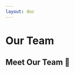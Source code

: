 ```yaml
---
layout: doc
---
```


<script setup>
import {
  VPTeamPage,
  VPTeamPageTitle,
  VPTeamMembers
} from 'vitepress/theme'

const members = [
  {
    avatar: 'https://avatars.githubusercontent.com/u/54088075',
    name: 'CircleCrop',
    title: '技术专家',
    description: '专注于前端技术开发和数字媒体工作流优化',
    links: [
      { icon: 'github', link: 'https://github.com/CircleCrop' },
      { icon: 'linkedin', link: 'https://www.linkedin.com/in/circlecrop' },
      { icon: {
       svg: '<svg xmlns="http://www.w3.org/2000/svg" width="512" height="400" viewBox="0 0 512 512"><path fill="currentColor" d="M488.6 104.1c16.7 18.1 24.4 39.7 23.3 65.7v202.4c-.4 26.4-9.2 48.1-26.5 65.1c-17.2 17-39.1 25.9-65.5 26.7H92.02c-26.45-.8-48.21-9.8-65.28-27.2C9.682 419.4.767 396.5 0 368.2V169.8c.767-26 9.682-47.6 26.74-65.7C43.81 87.75 65.57 78.77 92.02 78h29.38L96.05 52.19c-5.75-5.73-8.63-13-8.63-21.79c0-8.8 2.88-16.06 8.63-21.797C101.8 2.868 109.1 0 117.9 0q13.2 0 21.9 8.603L213.1 78h88l74.5-69.397C381.7 2.868 389.2 0 398 0q13.2 0 21.9 8.603c5.7 5.737 8.6 12.997 8.6 21.797c0 8.79-2.9 16.06-8.6 21.79L394.6 78h29.3c26.4.77 48 9.75 64.7 26.1m-38.8 69.7c-.4-9.6-3.7-17.4-10.7-23.5c-5.2-6.1-14-9.4-22.7-9.8H96.05c-9.59.4-17.45 3.7-23.58 9.8c-6.14 6.1-9.4 13.9-9.78 23.5v194.4c0 9.2 3.26 17 9.78 23.5s14.38 9.8 23.58 9.8H416.4c9.2 0 17-3.3 23.3-9.8s9.7-14.3 10.1-23.5zm-264.3 42.7c6.3 6.3 9.7 14.1 10.1 23.2V273c-.4 9.2-3.7 16.9-9.8 23.2c-6.2 6.3-14 9.5-23.6 9.5s-17.5-3.2-23.6-9.5s-9.4-14-9.8-23.2v-33.3c.4-9.1 3.8-16.9 10.1-23.2s13.2-9.6 23.3-10c9.2.4 17 3.7 23.3 10m191.5 0c6.3 6.3 9.7 14.1 10.1 23.2V273c-.4 9.2-3.7 16.9-9.8 23.2s-14 9.5-23.6 9.5s-17.4-3.2-23.6-9.5c-7-6.3-9.4-14-9.7-23.2v-33.3c.3-9.1 3.7-16.9 10-23.2s14.1-9.6 23.3-10c9.2.4 17 3.7 23.3 10"/></svg>'
      }, link: 'https://space.bilibili.com/10540662/' },
    ]
  },
  {
    avatar: 'https://szzxshumei.com/wp-content/uploads/2025/01/00000fce-6bf4-77a3-484a-6e6b4bed5afe.png',
    name: 'TonyShen',
    title: '编辑',
    description: '热爱文字创作与内容策划，致力于传播校园文化与技术知识。',
    links: [
      { icon: {
       svg: '<svg xmlns="http://www.w3.org/2000/svg" width="512" height="400" viewBox="0 0 512 512"><path fill="currentColor" d="M488.6 104.1c16.7 18.1 24.4 39.7 23.3 65.7v202.4c-.4 26.4-9.2 48.1-26.5 65.1c-17.2 17-39.1 25.9-65.5 26.7H92.02c-26.45-.8-48.21-9.8-65.28-27.2C9.682 419.4.767 396.5 0 368.2V169.8c.767-26 9.682-47.6 26.74-65.7C43.81 87.75 65.57 78.77 92.02 78h29.38L96.05 52.19c-5.75-5.73-8.63-13-8.63-21.79c0-8.8 2.88-16.06 8.63-21.797C101.8 2.868 109.1 0 117.9 0q13.2 0 21.9 8.603L213.1 78h88l74.5-69.397C381.7 2.868 389.2 0 398 0q13.2 0 21.9 8.603c5.7 5.737 8.6 12.997 8.6 21.797c0 8.79-2.9 16.06-8.6 21.79L394.6 78h29.3c26.4.77 48 9.75 64.7 26.1m-38.8 69.7c-.4-9.6-3.7-17.4-10.7-23.5c-5.2-6.1-14-9.4-22.7-9.8H96.05c-9.59.4-17.45 3.7-23.58 9.8c-6.14 6.1-9.4 13.9-9.78 23.5v194.4c0 9.2 3.26 17 9.78 23.5s14.38 9.8 23.58 9.8H416.4c9.2 0 17-3.3 23.3-9.8s9.7-14.3 10.1-23.5zm-264.3 42.7c6.3 6.3 9.7 14.1 10.1 23.2V273c-.4 9.2-3.7 16.9-9.8 23.2c-6.2 6.3-14 9.5-23.6 9.5s-17.5-3.2-23.6-9.5s-9.4-14-9.8-23.2v-33.3c.4-9.1 3.8-16.9 10.1-23.2s13.2-9.6 23.3-10c9.2.4 17 3.7 23.3 10m191.5 0c6.3 6.3 9.7 14.1 10.1 23.2V273c-.4 9.2-3.7 16.9-9.8 23.2s-14 9.5-23.6 9.5s-17.4-3.2-23.6-9.5c-7-6.3-9.4-14-9.7-23.2v-33.3c.3-9.1 3.7-16.9 10-23.2s14.1-9.6 23.3-10c9.2.4 17 3.7 23.3 10"/></svg>'
      }, link: 'https://space.bilibili.com/101381947/' },
    ]
  },
  {
    avatar: 'https://szzxshumei.com/wp-content/uploads/2025/01/00000fce-5795-7dbc-4718-a4571c1bb315.png',
    name: '涼風悟（すずかぜさとる）',
    title: '技术专家',
    description: 'BFA 影视技术系学生',
    links: [
      { icon: {
       svg: '<svg xmlns="http://www.w3.org/2000/svg" width="512" height="400" viewBox="0 0 512 512"><path fill="currentColor" d="M488.6 104.1c16.7 18.1 24.4 39.7 23.3 65.7v202.4c-.4 26.4-9.2 48.1-26.5 65.1c-17.2 17-39.1 25.9-65.5 26.7H92.02c-26.45-.8-48.21-9.8-65.28-27.2C9.682 419.4.767 396.5 0 368.2V169.8c.767-26 9.682-47.6 26.74-65.7C43.81 87.75 65.57 78.77 92.02 78h29.38L96.05 52.19c-5.75-5.73-8.63-13-8.63-21.79c0-8.8 2.88-16.06 8.63-21.797C101.8 2.868 109.1 0 117.9 0q13.2 0 21.9 8.603L213.1 78h88l74.5-69.397C381.7 2.868 389.2 0 398 0q13.2 0 21.9 8.603c5.7 5.737 8.6 12.997 8.6 21.797c0 8.79-2.9 16.06-8.6 21.79L394.6 78h29.3c26.4.77 48 9.75 64.7 26.1m-38.8 69.7c-.4-9.6-3.7-17.4-10.7-23.5c-5.2-6.1-14-9.4-22.7-9.8H96.05c-9.59.4-17.45 3.7-23.58 9.8c-6.14 6.1-9.4 13.9-9.78 23.5v194.4c0 9.2 3.26 17 9.78 23.5s14.38 9.8 23.58 9.8H416.4c9.2 0 17-3.3 23.3-9.8s9.7-14.3 10.1-23.5zm-264.3 42.7c6.3 6.3 9.7 14.1 10.1 23.2V273c-.4 9.2-3.7 16.9-9.8 23.2c-6.2 6.3-14 9.5-23.6 9.5s-17.5-3.2-23.6-9.5s-9.4-14-9.8-23.2v-33.3c.4-9.1 3.8-16.9 10.1-23.2s13.2-9.6 23.3-10c9.2.4 17 3.7 23.3 10m191.5 0c6.3 6.3 9.7 14.1 10.1 23.2V273c-.4 9.2-3.7 16.9-9.8 23.2s-14 9.5-23.6 9.5s-17.4-3.2-23.6-9.5c-7-6.3-9.4-14-9.7-23.2v-33.3c.3-9.1 3.7-16.9 10-23.2s14.1-9.6 23.3-10c9.2.4 17 3.7 23.3 10"/></svg>'
      }, link: 'https://space.bilibili.com/381059914/' },
    ]
  },
]
</script>

# Our Team

## Meet Our Team 👋

<br />

<VPTeamMembers size="small" :members="members" />

<style>
.VPTeamMembers .vp-team-member .vp-team-avatar img {
  border-radius: 50%;
  box-shadow: 0 4px 8px rgba(0, 0, 0, 0.1);
}
</style>
